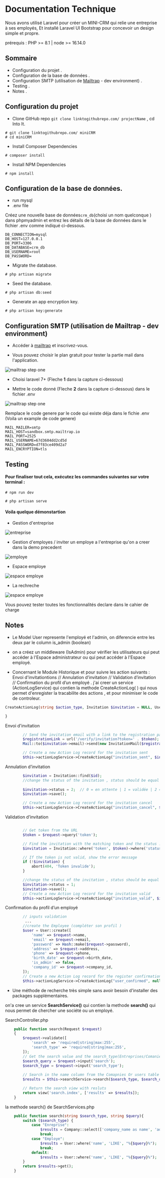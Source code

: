 # Documentation Technique

Nous avons utilisé Laravel pour créer un MINI-CRM qui relie une entreprise à ses employés, Et installé Laravel UI Bootstrap pour concevoir un design simple et propre.

prérequis : PHP >= 8.1 | node >= 16.14.0 

## Sommaire

- Configuration du projet .
- Configuration de la base de données .
- Configuration SMTP (utilisation de [Mailtrap](https://mailtrap.io/) - dev environment) .
- Testing .
- Notes .


## Configuration du projet

- Clone GitHub repo
`` git clone linktogithubrepo.com/ projectName `` , cd Into It.
```console
# git clone linktogithubrepo.com/ miniCRM
# cd miniCRM
```
- Install Composer Dependencies
```console
# composer install
```
- Install NPM Dependencies
```console
# npm install
```


## Configuration de la base de données.
- run mysql
- .env file

Créez une nouvelle base de données``crm_db``(choisi un nom quelconque ) dans phpmyadmin et entrez les détails de la base de données dans le fichier .env comme indiqué ci-dessous.
```code 
DB_CONNECTION=mysql
DB_HOST=127.0.0.1
DB_PORT=3306
DB_DATABASE=crm_db
DB_USERNAME=root
DB_PASSWORD=
```

- Migrate the database.
```console
# php artisan migrate
```

- Seed the database.
```console
# php artisan db:seed
```

- Generate an app encryption key.

```console
# php artisan key:generate
```

## Configuration SMTP (utilisation de Mailtrap - dev environment) 
- Accéder à [mailtrap](https://mailtrap.io/) et inscrivez-vous.

- Vous pouvez choisir le plan gratuit pour tester la partie mail dans l'application.

![mailtrap step one](picone.jpeg)

- Choisi laravel 7+ (Fleche **1** dans la capture ci-dessous)

- Mettre le code donné (Fleche **2** dans la capture ci-dessous) dans le fichier .env

![mailtrap step one](pictwo.jpeg)

Remplace le code genere par le code qui existe déja dans le fichie .env (Voila un example de code genere)
```code 
MAIL_MAILER=smtp
MAIL_HOST=sandbox.smtp.mailtrap.io
MAIL_PORT=2525
MAIL_USERNAME=67d3604dd2cd5d
MAIL_PASSWORD=d7f83ce409d2a7
MAIL_ENCRYPTION=tls
```



## Testing
#### Pour finaliser tout cela, exécutez les commandes suivantes sur votre terminal :

```console
# npm run dev
```

```console
# php artisan serve
```

#### Voila quelque démonstartion
- Gestion d'entreprise

![entreprise](gone.gif)

- Gestion d'employes / inviter un employe a l'entreprise qu'on a creer dans la demo precedent

![employe](gtwo.gif)

- Espace employe

![espace employe](gtree.gif)

- La rechreche

![espace employe](gfoo.gif)

Vous pouvez tester toutes les fonctionnalités declare dans le cahier de charge

## Notes

- Le Model User represente l'employé et l'admin, on diferencie entre les deux par le column is_admin (boolean)

- on a créez un middleware (IsAdmin) pour vérifier les utilisateurs qui peut accéder à l'Espace administrateur  ou qui peut accéder à l'Espace employé.

- Concernant le Module Historique et pour suivre les action suivants : Envoi d'invitationtions // Annulation d’invitation // Validation d’invitation // Confirmation du profil d’un employé .
j'ai creer un service (ActionLogService) qui contien la methode CreateActionLog( ) qui nous permet d'enregister la tracabilite des actions , et pour minimiser le code de controleur.

 ```php
CreateActionLog(string $action_type, Invitation $invitation = NULL, User $user = NULL) {

}
```

Envoi d'invitation
```php
        // Send the invitation email with a link to the registration page
        $registrationLink = url('/verify/invitation?token=' . $token);
        Mail::to($invitation->email)->send(new InvitationMail($registrationLink));

        // Create a new Action Log record for the invitation sent
        $this->actionLogService->CreateActionLog("invitation_sent", $invitation); // 👈
```

Annulation d’invitation

```php
        $invitation = Invitation::find($id);
        //change the status of the invitation , status should be equal 2 : annulée
        
        $invitation->status = 2;  // 0 = en attente | 1 = validée | 2 = annulée || Default value equal 0
        $invitation->save();

        // Create a new Action Log record for the invitation cancel
        $this->actionLogService->CreateActionLog("invitation_cancel", $invitation);  // 👈
```

Validation d’invitation

```php

        // Get token from the URL
        $token = $request->query('token');

        // Find the invitation with the matching token and the status != 2 (annulée)
        $invitation = Invitation::where('token', $token)->where('status', '<>', 2)->first();

        // If the token is not valid, show the error message
        if (!$invitation) {
            abort(404, 'Token invalide');
        }

        //change the status of the invitation , status should be equal 1 : validée
        $invitation->status = 1;
        $invitation->save();
        // Create a new Action Log record for the invitation valid
        $this->actionLogService->CreateActionLog("invitation_valid", $invitation); // 👈

```

Confirmation du profil d’un employé

```php
        // inputs validation
         ...
        //create the Employee (compléter son profil )
        $user = User::create([
            'name' => $request->name,
            'email' => $request->email,
            'password' => Hash::make($request->password),
            'address' => $request->address,
            'phone' => $request->phone,
            'birth_date' => $request->birth_date,
            'is_admin' => false,
            'company_id' => $request->company_id,
        ]);
        // Create a new Action Log record for the register confirmation
        $this->actionLogService->CreateActionLog("user_confirmed", null, $user); // 👈

```



- Une méthode de recherche très simple sans avoir besoin d'installer des packages supplémentaires.

on'a cree un service **SearchService()** qui contien la methode **search()** qui nous permet de chercher une société ou un employé.

SearchController.php

```php
    public function search(Request $request)
    {
        $request->validate([
            'search' => 'required|string|max:255',
            'search_type' => 'required|string|max:255',
        ]);
        // Get the search value and the search_type(Entreprises/Comanies) from the request
        $search_query = $request->input('search');
        $search_type = $request->input('search_type'); 
        
        // Search in the name column from the Comapnies Or users table
        $results = $this->searchService->search($search_type, $search_query); // 👈 SearchService

        // Return the search view with resluts
        return view('search.index', ['results' => $results]);
    }
```

la methode search() de SearchServices.php

```php
    public function search(string $search_type, string $query){
        switch ($search_type) {
            case "Enreprise":
                $results = Company::select(['company_name as name', 'address'])->where('company_name', 'LIKE', "%{$query}%");
                break;
            case "Employe":
                $results = User::where('name', 'LIKE', "%{$query}%");
                break;
            default:
                $results = User::where('name', 'LIKE', "%{$query}%");
        }
        return $results->get();
    }
```